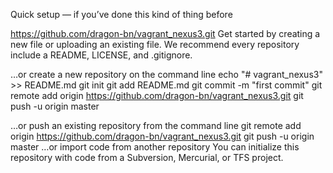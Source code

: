 Quick setup — if you’ve done this kind of thing before


https://github.com/dragon-bn/vagrant_nexus3.git
Get started by creating a new file or uploading an existing file. We recommend every repository include a README, LICENSE, and .gitignore.

…or create a new repository on the command line
echo "# vagrant_nexus3" >> README.md
git init
git add README.md
git commit -m "first commit"
git remote add origin https://github.com/dragon-bn/vagrant_nexus3.git
git push -u origin master

…or push an existing repository from the command line
git remote add origin https://github.com/dragon-bn/vagrant_nexus3.git
git push -u origin master
…or import code from another repository
You can initialize this repository with code from a Subversion, Mercurial, or TFS project.

